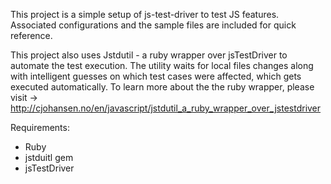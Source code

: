 This project is a simple setup of js-test-driver to test JS features. Associated configurations and the sample files are included for quick reference. 

This project also uses Jstdutil - a ruby wrapper over jsTestDriver to automate the test execution. The utility waits for local files changes along with intelligent guesses on which test cases were affected, which gets executed automatically. To learn more about the the ruby wrapper, please visit -> http://cjohansen.no/en/javascript/jstdutil_a_ruby_wrapper_over_jstestdriver

Requirements:

- Ruby
- jstduitl gem
- jsTestDriver 